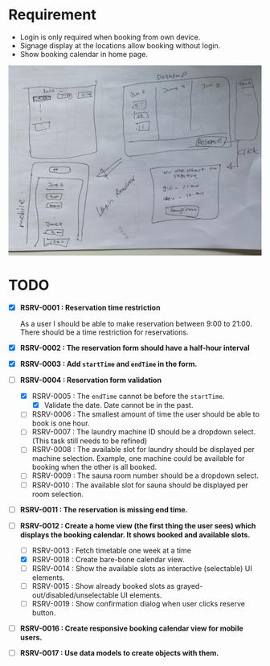 # Requirement

* Login is only required when booking from own device.
* Signage display at the locations allow booking without login.
* Show booking calendar in home page.

![A draft scratch of the booking calendar view.](booking-calander-view-scratch.jpg)

# TODO 
 
- [x] **RSRV-0001 : Reservation time restriction**

  As a user I should be able to make reservation between 9:00 to 21:00. There should be a time restriction for reservations.  

- [x] **RSRV-0002 : The reservation form should have a half-hour interval**

- [x] **RSRV-0003 : Add `startTime` and `endTime` in the form.**
- [ ] **RSRV-0004 : Reservation form validation** 
  - [x] RSRV-0005 : The `endTime` cannot be before the `startTime`.
    - [x] Validate the date. Date cannot be in the past.
  - [ ] RSRV-0006 : The smallest amount of time the user should be able to book is one hour.
  - [ ] RSRV-0007 : The laundry machine ID should be a dropdown select. (This task still needs to be refined)
  - [ ] RSRV-0008 : The available slot for laundry should be displayed per machine selection. Example, one machine could be available for booking when the other is all booked.
  - [ ] RSRV-0009 : The sauna room number should be a dropdown select.
  - [ ] RSRV-0010 : The available slot for sauna should be displayed per room selection.
- [ ] **RSRV-0011 : The reservation is missing end time.**
- [ ] **RSRV-0012 : Create a home view (the first thing the user sees) which displays the booking calendar. It shows booked and available slots.**
    - [ ] RSRV-0013 : Fetch timetable one week at a time
    - [x] RSRV-0018 : Create bare-bone calendar view.
    - [ ] RSRV-0014 : Show the available slots as interactive (selectable) UI elements.
    - [ ] RSRV-0015 : Show already booked slots as grayed-out/disabled/unselectable UI elements.
    - [ ] RSRV-0019 : Show confirmation dialog when user clicks reserve button.
- [ ] **RSRV-0016 : Create responsive booking calendar view for mobile users.**
- [ ] **RSRV-0017 : Use data models to create objects with them.**